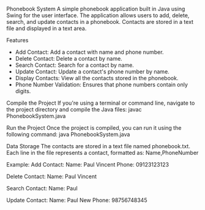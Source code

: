 Phonebook System
A simple phonebook application built in Java using Swing for the user interface. 
The application allows users to add, delete, search, and update contacts in a phonebook. 
Contacts are stored in a text file and displayed in a text area.

Features
  * Add Contact: Add a contact with name and phone number.
  * Delete Contact: Delete a contact by name.
  * Search Contact: Search for a contact by name.
  * Update Contact: Update a contact's phone number by name.
  * Display Contacts: View all the contacts stored in the phonebook.
  * Phone Number Validation: Ensures that phone numbers contain only digits.

Compile the Project
If you're using a terminal or command line, navigate to the project directory and compile the Java files: javac PhonebookSystem.java

Run the Project
Once the project is compiled, you can run it using the following command: java PhonebookSystem.java

Data Storage
The contacts are stored in a text file named phonebook.txt. Each line in the file represents a contact, formatted as:
Name,PhoneNumber

Example: 
Add Contact:
Name: Paul Vincent
Phone: 09123123123

Delete Contact:
Name: Paul Vincent

Search Contact:
Name: Paul

Update Contact:
Name: Paul
New Phone: 98756748345
